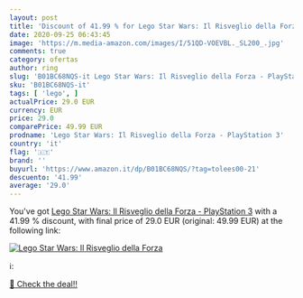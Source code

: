 ```yaml
---
layout: post
title: 'Discount of 41.99 % for Lego Star Wars: Il Risveglio della Forza'
date: 2020-09-25 06:43:45
image: 'https://m.media-amazon.com/images/I/51QD-VOEVBL._SL200_.jpg'
comments: true
category: ofertas
author: ring
slug: 'B01BC68NQS-it Lego Star Wars: Il Risveglio della Forza - PlayStation 3'
sku: 'B01BC68NQS-it'
tags: [ 'lego', ]
actualPrice: 29.0 EUR
currency: EUR
price: 29.0
comparePrice: 49.99 EUR
prodname: 'Lego Star Wars: Il Risveglio della Forza - PlayStation 3'
country: 'it'
flag: '🇮🇹'
brand: ''
buyurl: 'https://www.amazon.it/dp/B01BC68NQS/?tag=tolees00-21'
descuento: '41.99'
average: '29.0'
---
```


You've got [Lego Star Wars: Il Risveglio della Forza - PlayStation 3](https://www.amazon.it/dp/B01BC68NQS/?tag=tolees00-21) with a  41.99 % discount, with final price of 29.0 EUR (original: 49.99 EUR) at the following link:

[![Lego Star Wars: Il Risveglio della Forza](https://m.media-amazon.com/images/I/51QD-VOEVBL._SL200_.jpg)](https://www.amazon.it/dp/B01BC68NQS/?tag=tolees00-21)

ℹ️:


[🛒 Check the deal!!](https://www.amazon.it/dp/B01BC68NQS/?tag=tolees00-21)
